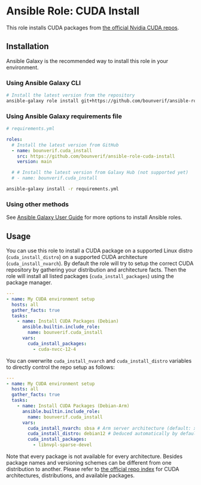 # Ansible Role: CUDA Install

This role installs CUDA packages from [the official Nvidia CUDA repos](https://developer.download.nvidia.com/compute/cuda/repos/).

## Installation

Ansible Galaxy is the recommended way to install this role in your environment.

### Using Ansible Galaxy CLI

```bash
# Install the latest version from the repository
ansible-galaxy role install git+https://github.com/bounverif/ansible-role-cuda-install.git,main,bounverif.cuda_install
```

### Using Ansible Galaxy requirements file

```yaml
# requirements.yml

roles:
  # Install the latest version from GitHub
  - name: bounverif.cuda_install
    src: https://github.com/bounverif/ansible-role-cuda-install
    version: main

  # # Install the latest version from Galaxy Hub (not supported yet)
  # - name: bounverif.cuda_install
```

```bash
ansible-galaxy install -r requirements.yml
```

### Using other methods

See [Ansible Galaxy User Guide](https://docs.ansible.com/ansible/latest/galaxy/user_guide.html) for more options to install Ansible roles.

## Usage

You can use this role to install a CUDA package on a supported Linux distro (`cuda_install_distro`) on a supported CUDA architecture (`cuda_install_nvarch`). By default the role will try to setup the correct CUDA repository by gathering your distribution and architecture facts. Then the role will install all listed packages (`cuda_install_packages`) using the package manager.

```yaml
---
- name: My CUDA environment setup
  hosts: all
  gather_facts: true
  tasks:
    - name: Install CUDA Packages (Debian)
      ansible.builtin.include_role:
        name: bounverif.cuda_install
      vars:
        cuda_install_packages:
          - cuda-nvcc-12-4
```

You can owerwrite `cuda_install_nvarch` and `cuda_install_distro` variables to directly control the repo setup as follows:

```yaml
---
- name: My CUDA environment setup
  hosts: all
  gather_facts: true
  tasks:
    - name: Install CUDA Packages (Debian-Arm)
      ansible.builtin.include_role:
        name: bounverif.cuda_install
      vars:
        cuda_install_nvarch: sbsa # Arm server architecture (default: x86_64)
        cuda_install_distro: debian12 # Deduced automatically by default
        cuda_install_packages:
          - libnvpl-sparse-devel
```

Note that every package is not available for every architecture. Besides package names and versioning schemes can be different from one distribution to another. Please refer to [the official repo index](https://developer.download.nvidia.com/compute/cuda/repos/) for CUDA architectures, distributions, and available packages.
